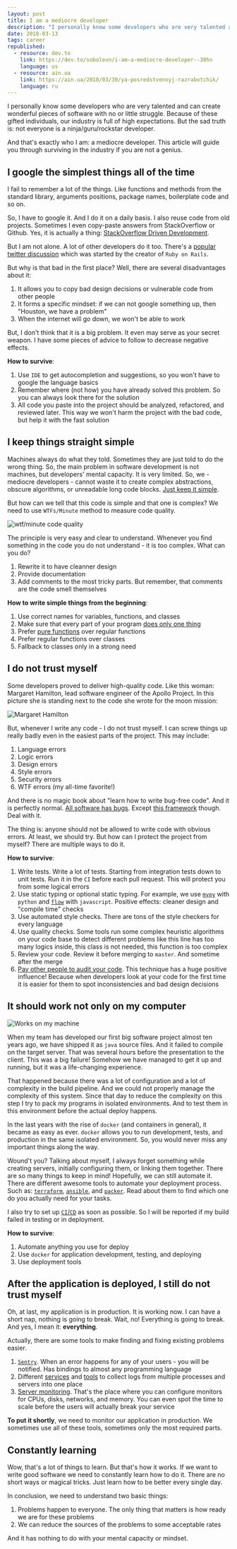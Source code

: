 ```yaml
---
layout: post
title: I am a mediocre developer
description: "I personally know some developers who are very talented and can create wonderful pieces of software with no or little struggle. Because of these gifted individuals, our industry is full of high expectations. But the sad truth is: not everyone is a ninja/guru/rockstar developer."
date: 2018-03-13
tags: career
republished:
  - resource: dev.to
    link: https://dev.to/sobolevn/i-am-a-mediocre-developer--30hn
    language: us
  - resource: ain.ua
    link: https://ain.ua/2018/03/30/ya-posredstvennyj-razrabotchik/
    language: ru
---
```



I personally know some developers who are very talented and can create wonderful pieces of software with no or little struggle. Because of these gifted individuals, our industry is full of high expectations. But the sad truth is: not everyone is a ninja/guru/rockstar developer.

And that's exactly who I am: a mediocre developer. This article will guide you through surviving in the industry if you are not a genius.


## I google the simplest things all of the time

I fail to remember a lot of the things. Like functions and methods from the standard library, arguments positions, package names, boilerplate code and so on.

So, I have to google it. And I do it on a daily basis. I also reuse code from old projects. Sometimes I even copy-paste answers from StackOverflow or Github. Yes, it is actually a thing: [StackOverflow Driven Development](https://meta.stackoverflow.com/questions/361904/what-is-stack-overflow-driven-development).

But I am not alone. A lot of other developers do it too. There's a [popular twitter discussion](https://twitter.com/dhh/status/834146806594433025) which was started by the creator of `Ruby on Rails`.

But why is that bad in the first place? Well, there are several disadvantages about it:
1. It allows you to copy bad design decisions or vulnerable code from other people
2. It forms a specific mindset: if we can not google something up, then "Houston, we have a problem"
3. When the internet will go down, we won't be able to work

But, I don't think that it is a big problem. It even may serve as your secret weapon. I have some pieces of advice to follow to decrease negative effects.

**How to survive**:
1. Use `IDE` to get autocompletion and suggestions, so you won't have to google the language basics
2. Remember where (not how) you have already solved this problem. So you can always look there for the solution
3. All code you paste into the project should be analyzed, refactored, and reviewed later. This way we won't harm the project with the bad code, but help it with the fast solution


## I keep things straight simple

Machines always do what they told. Sometimes they are just told to do the wrong thing. So, the main problem in software development is not machines, but developers' mental capacity. It is very limited. So, we - mediocre developers - cannot waste it to create complex abstractions, obscure algorithms, or unreadable long code blocks. [Just keep it simple](https://en.wikipedia.org/wiki/KISS_principle).

But how can we tell that this code is simple and that one is complex? We need to use `WTFs/Minute` method to measure code quality.

![wtf/minute code quality](https://i2.wp.com/commadot.com/wp-content/uploads/2009/02/wtf.png?resize=550%2C433)

The principle is very easy and clear to understand. Whenever you find something in the code you do not understand - it is too complex. What can you do?
1. Rewrite it to have cleanner design
2. Provide documentation
3. Add comments to the most tricky parts. But remember, that comments are the code smell themselves

**How to write simple things from the beginning**:
1. Use correct names for variables, functions, and classes
2. Make sure that every part of your program [does only one thing](https://en.wikipedia.org/wiki/Single_responsibility_principle)
2. Prefer [pure functions](https://en.wikipedia.org/wiki/Pure_function) over regular functions
3. Prefer regular functions over classes
4. Fallback to classes only in a strong need


## I do not trust myself

Some developers proved to deliver high-quality code. Like this woman: Margaret Hamilton, lead software engineer of the Apollo Project. In this picture she is standing next to the code she wrote for the moon mission:

![Margaret Hamilton](http://cdn8.openculture.com/2017/08/29205628/margaret-hamilton-mit-apollo-code_0.jpg)

But, whenever I write any code - I do not trust myself. I can screw things up really badly even in the easiest parts of the project. This may include:
1. Language errors
2. Logic errors
3. Design errors
4. Style errors
5. Security errors
6. WTF errors (my all-time favorite!)

And there is no magic book about "learn how to write bug-free code". And it is perfectly normal. [All software has bugs](https://m.signalvnoise.com/software-has-bugs-this-is-normal-f64761a262ca). Except [this framework](https://github.com/kelseyhightower/nocode) though. Deal with it.

The thing is: anyone should not be allowed to write code with obvious errors. At least, we should try. But how can I protect the project from myself? There are multiple ways to do it.

**How to survive**:
1. Write tests. Write a lot of tests. Starting from integration tests down to unit tests. Run it in the `CI` before each pull request. This will protect you from some logical errors
2. Use static typing or optional static typing. For example, we use [`mypy`](http://mypy-lang.org/) with `python` and [`flow`](https://flow.org/) with `javascript`. Positive effects: cleaner design and "compile time" checks
3. Use automated style checks. There are tons of the style checkers for every language
4. Use quality checks. Some tools run some complex heuristic algorithms on your code base to detect different problems like this line has too many logics inside, this class is not needed, this function is too complex
5. Review your code. Review it before merging to `master`. And sometime after the merge
6. [Pay other people to audit your code](https://wemake.services/meta/rsdp/audits/). This technique has a huge positive influence! Because when developers look at your code for the first time it is easier for them to spot inconsistencies and bad design decisions


## It should work not only on my computer

![Works on my machine](https://www.ca.com/us/products/excuse-free-testing/worked-fine-on-my-machine/_jcr_content/page/adaptiveimage_855e.img.620.high.jpg/1484844865861.jpg)

When my team has developed our first big software project almost ten years ago, we have shipped it as `java` source files. And it failed to compile on the target server. That was several hours before the presentation to the client. This was a big failure! Somehow we have managed to get it up and running, but it was a life-changing experience.

That happened because there was a lot of configuration and a lot of complexity in the build pipeline. And we could not properly manage the complexity of this system. Since that day to reduce the complexity on this step I try to pack my programs in isolated environments. And to test them in this environment before the actual deploy happens.

In the last years with the rise of `docker` (and containers in general), it became as easy as ever. `docker` allows you to run development, tests, and production in the same isolated environment. So, you would never miss any important things along the way.

Wound't you? Talking about myself, I always forget something while creating servers, initially configuring them, or linking them together. There are so many things to keep in mind! Hopefully, we can still automate it. There are different awesome tools to automate your deployment process. Such as: [`terraform`](https://www.terraform.io/), [`ansible`](https://www.ansible.com/), and [`packer`](https://www.packer.io/). Read about them to find which one do you actually need for your tasks.

I also try to set up [`CI`/`CD`](https://about.gitlab.com/features/gitlab-ci-cd/) as soon as possible. So I will be reported if my build failed in testing or in deployment.

**How to survive**:
1. Automate anything you use for deploy
2. Use `docker` for application development, testing, and deploying
3. Use deployment tools


## After the application is deployed, I still do not trust myself

Oh, at last, my application is in production. It is working now. I can have a short nap, nothing is going to break. Wait, no! Everything is going to break. And yes, I mean it: **everything**.

Actually, there are some tools to make finding and fixing existing problems easier.

1. [`Sentry`](https://sentry.io/welcome/). When an error happens for any of your users - you will be notified. Has bindings to almost any programming language
2. Different [services](https://papertrailapp.com/) and [tools](https://www.elastic.co/products/kibana) to collect logs from multiple processes and servers into one place
3. [Server monitoring](https://grafana.com/). That's the place where you can configure monitors for CPUs, disks, networks, and memory. You can even spot the time to scale before the users will actually break your service

**To put it shortly**, we need to monitor our application in production. We sometimes use all of these tools, sometimes only the most required parts.


## Constantly learning

Wow, that's a lot of things to learn. But that's how it works. If we want to write good software we need to constantly learn how to do it. There are no short ways or magical tricks. Just learn how to be better every single day.

In conclusion, we need to understand two basic things:

1. Problems happen to everyone. The only thing that matters is how ready we are for these problems
2. We can reduce the sources of the problems to some acceptable rates

And it has nothing to do with your mental capacity or mindset.
